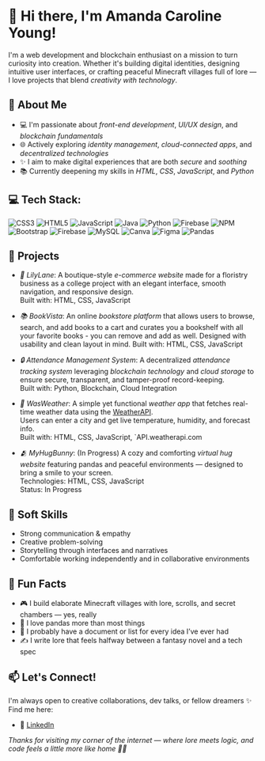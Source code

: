 # 👋 Hi there, I'm Amanda Caroline Young!

I'm a web development and blockchain enthusiast on a mission to turn curiosity into creation. Whether it's building digital identities, designing intuitive user interfaces, or crafting peaceful Minecraft villages full of lore — I love projects that blend *creativity with technology*.

## 🌿 About Me
- 💻 I'm passionate about *front-end development*, *UI/UX design*, and *blockchain fundamentals*
- 🌐 Actively exploring *identity management*, *cloud-connected apps*, and *decentralized technologies*
- ✨ I aim to make digital experiences that are both *secure* and *soothing*
- 📚 Currently deepening my skills in *HTML*, *CSS*, *JavaScript*, and *Python*

## 💻 Tech Stack:
![CSS3](https://img.shields.io/badge/css3-%231572B6.svg?style=for-the-badge&logo=css3&logoColor=white) ![HTML5](https://img.shields.io/badge/html5-%23E34F26.svg?style=for-the-badge&logo=html5&logoColor=white) ![JavaScript](https://img.shields.io/badge/javascript-%23323330.svg?style=for-the-badge&logo=javascript&logoColor=%23F7DF1E) ![Java](https://img.shields.io/badge/java-%23ED8B00.svg?style=for-the-badge&logo=openjdk&logoColor=white) ![Python](https://img.shields.io/badge/python-3670A0?style=for-the-badge&logo=python&logoColor=ffdd54) ![Firebase](https://img.shields.io/badge/firebase-%23039BE5.svg?style=for-the-badge&logo=firebase) ![NPM](https://img.shields.io/badge/NPM-%23CB3837.svg?style=for-the-badge&logo=npm&logoColor=white) ![Bootstrap](https://img.shields.io/badge/bootstrap-%238511FA.svg?style=for-the-badge&logo=bootstrap&logoColor=white) ![Firebase](https://img.shields.io/badge/firebase-a08021?style=for-the-badge&logo=firebase&logoColor=ffcd34) ![MySQL](https://img.shields.io/badge/mysql-4479A1.svg?style=for-the-badge&logo=mysql&logoColor=white) ![Canva](https://img.shields.io/badge/Canva-%2300C4CC.svg?style=for-the-badge&logo=Canva&logoColor=white) ![Figma](https://img.shields.io/badge/figma-%23F24E1E.svg?style=for-the-badge&logo=figma&logoColor=white) ![Pandas](https://img.shields.io/badge/pandas-%23150458.svg?style=for-the-badge&logo=pandas&logoColor=white)

## 🚀 Projects

- *🌸 LilyLane*:
A boutique-style *e-commerce website*  made for a floristry business as a college project with an elegant interface, smooth navigation, and responsive design.  
Built with: HTML, CSS, JavaScript

- *📚 BookVista*:
An online *bookstore platform* that allows users to browse, search, and add books to a cart and curates you a bookshelf with all your favorite books - you can remove and add as well. Designed with usability and clean layout in mind.
Built with: HTML, CSS, JavaScript

- *🔒 Attendance Management System*:
A decentralized *attendance tracking system* leveraging *blockchain technology* and *cloud storage* to ensure secure, transparent, and tamper-proof record-keeping.  
Built with: Python, Blockchain, Cloud Integration

- *🌈 WasWeather*:
A simple yet functional *weather app* that fetches real-time weather data using the [WeatherAPI](https://www.weatherapi.com/).  
Users can enter a city and get live temperature, humidity, and forecast info.  
Built with: HTML, CSS, JavaScript, `API.weatherapi.com 

- *🫂 MyHugBunny*:
(In Progress)
A cozy and comforting *virtual hug website* featuring pandas and peaceful environments — designed to bring a smile to your screen.  
Technologies: HTML, CSS, JavaScript  
Status: In Progress

## 💬 Soft Skills
- Strong communication & empathy  
- Creative problem-solving  
- Storytelling through interfaces and narratives  
- Comfortable working independently and in collaborative environments  

## 🧩 Fun Facts
- 🎮 I build elaborate Minecraft villages with lore, scrolls, and secret chambers — yes, really
- 🐼 I love pandas more than most things
- 🧠 I probably have a document or list for every idea I’ve ever had
- ✍ I write lore that feels halfway between a fantasy novel and a tech spec

## 📫 Let's Connect!
I'm always open to creative collaborations, dev talks, or fellow dreamers ✨  
Find me here:

- 🔗 [LinkedIn](https://www.linkedin.com/in/amanda-caroline-young-168141266)

*Thanks for visiting my corner of the internet — where lore meets logic, and code feels a little more like home 🌿🔧*
